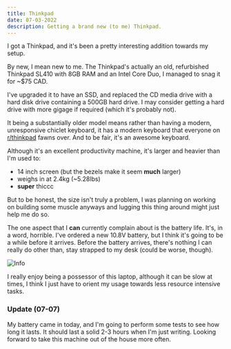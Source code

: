 ```yaml
---
title: Thinkpad
date: 07-03-2022
description: Getting a brand new (to me) Thinkpad.
---
```


I got a Thinkpad, and it's been a pretty interesting addition towards my setup.

By new, I mean new to me. The Thinkpad's actually an old, refurbished Thinkpad SL410 with 8GB RAM and an Intel Core Duo, I managed to snag it for ~$75 CAD.

I've upgraded it to have an SSD, and replaced the CD media drive with a hard disk drive containing a 500GB hard drive. I may consider getting a hard drive with more gigage if required (which it's probably not).

It being a substantially older model means rather than having a modern, unresponsive chiclet keyboard, it has a modern keyboard that everyone on [r/thinkpad](https://reddit.com/r/thinkpad) fawns over. And to be fair, it's an awesome keyboard.

Although it's an excellent productivity machine, it's larger and heavier than I'm used to: 
- 14 inch screen (but the bezels make it seem **much** larger)
- weighs in at 2.4kg (~5.28lbs)
- **super** thiccc

But to be honest, the size isn't truly a problem, I was planning on working on building some muscle anyways and lugging this thing around might just help me do so.

The one aspect that I **can** currently complain about is the battery life. It's, in a word, horrible. I've ordered a new 10.8V battery, but I think it's going to be a while before it arrives. Before the battery arrives, there's nothing I can really do other than, stay strapped to my desk (could be worse, though).

![Info](/src/assets/blog/info.png)

I really enjoy being a possessor of this laptop, although it can be slow at times, I think I just have to orient my usage towards less resource intensive tasks.

### Update (07-07)

My battery came in today, and I'm going to perform some tests to see how long it lasts. It should last a solid 2-3 hours when I'm just writing. Looking forward to take this machine out of the house more often.
